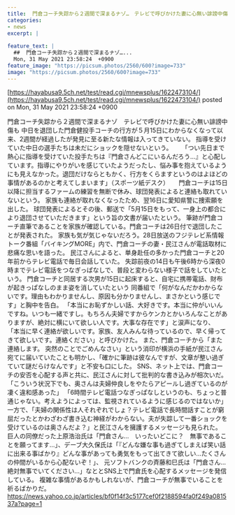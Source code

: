 ```yaml
---
title:  門倉コーチ失踪から２週間で深まるナゾ…　テレビで呼びかけた妻に心無い誹謗中傷も  
categories:
- news
excerpt: |
  
feature_text: |
  ##  門倉コーチ失踪から２週間で深まるナゾ…...
  Mon, 31 May 2021 23:58:24  +0900
feature_image: "https://picsum.photos/2560/600?image=733"
image: "https://picsum.photos/2560/600?image=733"
---
```


[https://hayabusa9.5ch.net/test/read.cgi/mnewsplus/1622473104/](https://hayabusa9.5ch.net/test/read.cgi/mnewsplus/1622473104/)
posted on Mon, 31 May 2021 23:58:24  +0900

<!--more-->

門倉コーチ失踪から２週間で深まるナゾ　テレビで呼びかけた妻に心無い誹謗中傷も 中日を退団した門倉健投手コーチの行方が５月15日にわからなくなって以来、2週間が経過したが発見に至る新たな情報は入ってきていない。 指導を受けていた中日の選手たちは未だにショックを隠せないという。 　 「つい先日まで熱心に指導を受けていた投手たちは『門倉さんどこにいるんだろう…』と心配しています。指導にやりがいを感じていたようだったし、悩み事を抱えているようにも見えなかった。退団だけならともかく、行方をくらますというのはよほどの事情があるのかと考えてしまいます」（スポーツ紙デスク） 　 門倉コーチは15日以降に担当するファームの練習を無断で休み、球団発表によると連絡も取れていないという。 家族も連絡が取れなくなったため、翌16日に愛知県警に捜索願を出した。 球団発表によるとその後、郵送で「5月15日をもって、一身上の都合により退団させていただきます」という旨の文書が届いたという。 筆跡が門倉コーチ直筆であることを家族が確認している。門倉コーチは26日付で退団したことが発表された。 家族も気が気じゃないだろう。28日放送のフジテレビ系情報トーク番組「バイキングMORE」内で、門倉コーチの妻・民江さんが電話取材に悲痛な思いを語った。 民江さんによると、単身赴任の多かった門倉コーチと20年前からテレビ電話で毎日会話していた。 失踪前夜の14日も午後6時から深夜0時までテレビ電話をつなぎっぱなしで、普段と変わらない様子で話をしていたという。 門倉コーチと同居する次男が15日に起床すると、自宅に携帯電話、財布が起きっぱなしのまま姿を消していたという 同番組で「何がなんだかわからないです。理由もわかりませんし、原因も分かりませんし、まさかという感じです」と胸中を告白。 「本当にお恥ずかしい話、大好きです。本当に仲がいいんですね。いつも一緒ですし。もちろん夫婦ですからケンカとかいろんなことがありますが、絶対に横にいて欲しい人です。大事な存在です」と涙声になり、 「本当に早く連絡が欲しいです。家族、友人みんな待っているので、早く帰ってきて欲しいです。連絡ください」と呼びかけた。 また、門倉コーチから「また連絡します。 突然のことでごめんなさい」という消印が横浜の手紙が民江さん宛てに届いていたことも明かし、「確かに筆跡は彼なんですが、文章が整い過ぎていて謎だらけなんです」と不安も口にした。 SNS、ネット上では、門倉コーチの安否を心配する声と共に、民江さんに対して批判的な書き込みが相次いだ。 「こういう状況下でも、奥さんは夫婦仲良しをやたらアピールし過ぎているのが凄く違和感あった」 「6時間テレビ電話つなぎっぱなしというのも、ちょっと普通じゃない。考えようによっては、監視されているように感じるのではないか」 一方で、「夫婦の関係性は人それぞれでしょ？テレビ電話で長時間話すことが窮屈だったとかわざわざ書き込む神経がわからない。夫が失踪して一番ショックを受けているのは奥さんだよ？」と民江さんを擁護するメッセージも見られた。 巨人の同僚だった上原浩治氏は「門倉さん…　いったいどこに？　無事であることを願ってます…」、デーブ大久保氏は「『どんな嫌な事も過ぎてしまえば笑い話に出来る事ばかり』どんな事があっても勇気をもって出てきて欲しい…たくさんの仲間がいるから心配ないぞ！」、 元ソフトバンクの斉藤和巳氏は「門倉さん…絶対無事でいてください…」なととSNS上で門倉氏を心配するメッセージを発信している。 複雑な事情があるかもしれないが、門倉コーチが無事でいることを祈るばかりだ。 https://news.yahoo.co.jp/articles/bf0f14f3c5177cef0f2188594fa0f249a081537a?page=1

